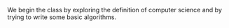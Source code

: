 We begin the class by exploring the definition of computer science and
by trying to write some basic algorithms.
